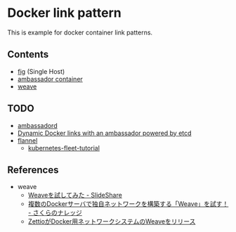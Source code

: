 # Docker link pattern

This is example for docker container link patterns.

## Contents

- [fig](http://www.fig.sh) (Single Host)
- [ambassador container](http://docs.docker.com/articles/ambassador_pattern_linking/)
- [weave](https://github.com/zettio/weave)

## TODO

- [ambassadord](https://github.com/progrium/ambassadord)
- [Dynamic Docker links with an ambassador powered by etcd](https://coreos.com/blog/docker-dynamic-ambassador-powered-by-etcd/)
- [flannel](https://coreos.com/blog/introducing-rudder/)
    - [kubernetes-fleet-tutorial](https://github.com/kelseyhightower/kubernetes-fleet-tutorial)


## References

- weave
    - [Weaveを試してみた - SlideShare](http://www.slideshare.net/jacopen/weave-40871981)
    - [複数のDockerサーバで独自ネットワークを構築する「Weave」を試す！ - さくらのナレッジ](http://knowledge.sakura.ad.jp/tech/2522/)
    - [ZettioがDocker用ネットワークシステムのWeaveをリリース](http://www.infoq.com/jp/news/2014/09/zettio_releases_weave)
